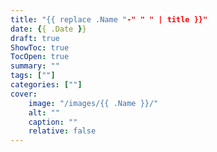 ```yaml
---
title: "{{ replace .Name "-" " " | title }}"
date: {{ .Date }}
draft: true
ShowToc: true
TocOpen: true
summary: ""
tags: [""]
categories: [""]
cover:
    image: "/images/{{ .Name }}/"
    alt: ""
    caption: ""
    relative: false
---
```


